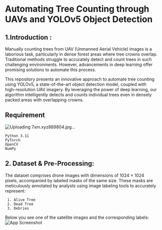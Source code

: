 
# Automating Tree Counting through UAVs and YOLOv5 Object Detection



## 1.Introduction :

Manually counting trees from UAV (Unmanned Aerial Vehicle) images is a laborious task, particularly in dense forest areas where tree crowns overlap. Traditional methods struggle to accurately detect and count trees in such challenging environments. However, advancements in deep learning offer promising solutions to automate this process.

This repository presents an innovative approach to automate tree counting using YOLOv5, a state-of-the-art object detection model, coupled with high-resolution UAV imagery. By leveraging the power of deep learning, our algorithm intelligently detects and counts individual trees even in densely packed areas with overlapping crowns.
## Requirement
![Uploading 7xm.xyz889804.jpg…]()

    Python 3.11
    PyTorch
    OpenCV
    NumPy
## 2. Dataset & Pre-Processing:

The dataset comprises drone images with dimensions of 1024 × 1024 pixels, accompanied by labeled masks of the same size. These masks are meticulously annotated by analysts using image labeling tools to accurately represent:

     1. Alive Tree
     2. Dead Tree 
     3. Debries

Below you see one of the satellite images and the corresponding labels:
![App Screenshot](https://drive.google.com/file/d/18nnFCF2tzqxp9oVimWG2-iDgR_iwfT5C/view?usp=drive_link)
